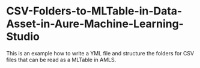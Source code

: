 # CSV-Folders-to-MLTable-in-Data-Asset-in-Aure-Machine-Learning-Studio
This is an example how to write a YML file and structure the folders for CSV files that can be read as a MLTable in AMLS.
